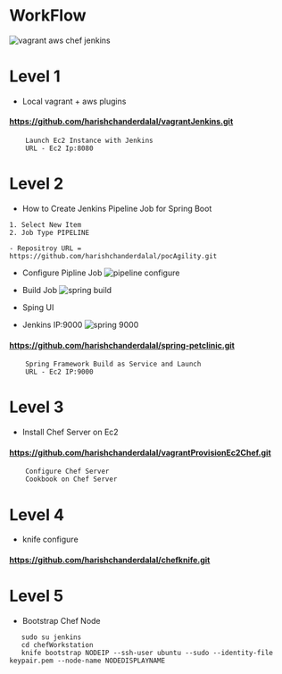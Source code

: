 # WorkFlow
![vagrant aws chef jenkins](https://user-images.githubusercontent.com/22466745/29718668-2b304188-89d1-11e7-870e-dec94211b5f8.png)

# Level 1
- Local vagrant + aws plugins
#### https://github.com/harishchanderdalal/vagrantJenkins.git
```
    Launch Ec2 Instance with Jenkins
    URL - Ec2 Ip:8080
```
# Level 2
- How to Create Jenkins Pipeline Job for Spring Boot
```
1. Select New Item
2. Job Type PIPELINE

- Repositroy URL = https://github.com/harishchanderdalal/pocAgility.git
```
- Configure Pipline Job
![pipeline configure](https://user-images.githubusercontent.com/22466745/29747587-08329aee-8b1d-11e7-9229-816f938ed82f.png)

- Build Job
![spring build](https://user-images.githubusercontent.com/22466745/29747684-bb0281a0-8b1f-11e7-94ce-d51af69db713.png)

- Sping UI
- Jenkins IP:9000
![spring 9000](https://user-images.githubusercontent.com/22466745/29747690-fc11944c-8b1f-11e7-8c32-fa54b65cedce.png)

#### https://github.com/harishchanderdalal/spring-petclinic.git
```
    Spring Framework Build as Service and Launch
    URL - Ec2 IP:9000
```
# Level 3
- Install Chef Server on Ec2
#### https://github.com/harishchanderdalal/vagrantProvisionEc2Chef.git
```
    Configure Chef Server 
    Cookbook on Chef Server
```
# Level 4
- knife configure
#### https://github.com/harishchanderdalal/chefknife.git

# Level 5
- Bootstrap Chef Node
```
   sudo su jenkins
   cd chefWorkstation
   knife bootstrap NODEIP --ssh-user ubuntu --sudo --identity-file keypair.pem --node-name NODEDISPLAYNAME
```
